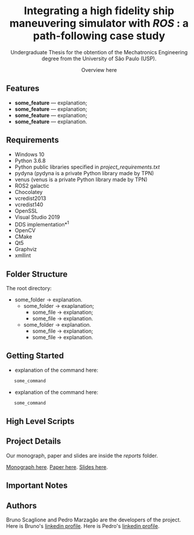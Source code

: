 <h1 align="center">
Integrating a high fidelity ship maneuvering simulator with <i>ROS</i> : a path-following case study
</h1>

<p align="center">
    Undergraduate Thesis for the obtention of the Mechatronics Engineering degree from the University of São Paulo (USP).
</p>

<p align="center">
Overview here
</p>

## Features

[//]: # (Add the features of your project here:)

- **some_feature** — explanation;
- **some_feature** — explanation;
- **some_feature** — explanation;
- **some_feature** — explanation.

## Requirements

* Windows 10
* Python 3.6.8
* Python public libraries specified in *project_requirements.txt*
* pydyna (pydyna is a private Python library made by TPN)
* venus (venus is a private Python library made by TPN)
* ROS2 galactic
* Chocolatey
* vcredist2013
* vcredist140
* OpenSSL
* Visual Studio 2019
* DDS implementation*<sup>1</sup> 
* OpenCV
* CMake
* Qt5
* Graphviz
* xmllint

## Folder Structure

The root directory:
  - some_folder &#8594; explanation.
      - some_folder &#8594; exaplanation;
          - some_file &#8594; explanation;
          - some_file &#8594; explanation.
      - some_folder &#8594; explanation.
          - some_file &#8594; explanation;
          - some_file &#8594; explanation.

## Getting Started

* explanation of the command here:

```bash
   some_command
```

* explanation of the command here:

```bash
   some_command
```

## High Level Scripts

## Project Details

Our monograph, paper and slides are inside the *reports* folder.

[Monograph here](https://github.com/BrunoScaglione/TCC-Autonomous-Ship/blob/main/reports/Monograph.pdf).
[Paper here](https://github.com/BrunoScaglione/TCC-Autonomous-Ship/blob/main/reports/Paper.pdf).
[Slides here](https://github.com/BrunoScaglione/TCC-Autonomous-Ship/blob/main/reports/Slides.pdf).

## Important Notes

## Authors

Bruno Scaglione and Pedro Marzagão are the developers of the project. Here is Bruno's [linkedin profile](https://www.linkedin.com/in/bruno-scaglione-4412a0165). Here is Pedro's [linkedin profile](https://www.linkedin.com/in/pedro-marzagao).
